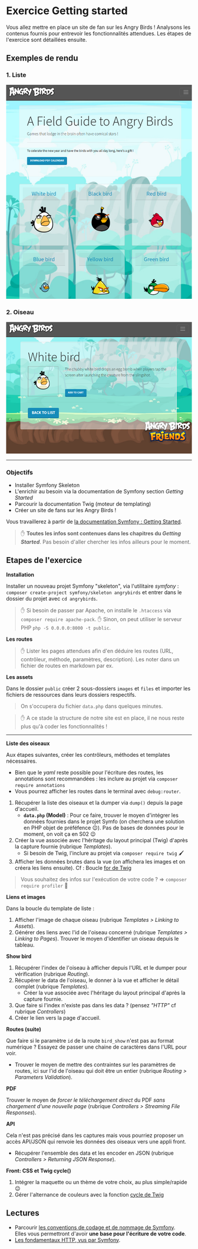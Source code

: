 # Exercice Getting started

Vous allez mettre en place un site de fan sur les Angry Birds ! Analysons les contenus fournis pour entrevoir les fonctionnalités attendues. Les étapes de l'exercice sont détaillées ensuite.

## Exemples de rendu

### 1. Liste

<kbd>![](README/01-list.png)</kbd>

### 2. Oiseau

<kbd>![](README/02-bird.png)</kbd>

---

### Objectifs

- Installer Symfony Skeleton
- L'enrichir au besoin via la documentation de Symfony section _Getting Started_
- Parcourir la documentation Twig (moteur de templating)
- Créer un site de fans sur les Angry Birds !

Vous travaillerez à partir de [la documentation Symfony : Getting Started](https://symfony.com/doc/current/index.html).

> :hand: **Toutes les infos sont contenues dans les chapitres du _Getting Started_**. Pas besoin d'aller chercher les infos ailleurs pour le moment.

## Etapes de l'exercice

**Installation**

Installer un nouveau projet Symfony "skeleton", via l'utilitaire _symfony_ : `composer create-project symfony/skeleton angrybirds` et entrer dans le dossier du projet avec `cd angrybirds`.

> :hand: Si besoin de passer par Apache, on installe le `.htaccess` via `composer require apache-pack`.
> :hand: Sinon, on peut utiliser le serveur PHP `php -S 0.0.0.0:8000 -t public`.

**Les routes**

> :hand: Lister les pages attendues afin d'en déduire les routes (URL, contrôleur, méthode, paramètres, description). Les noter dans un fichier de routes en markdown par ex.

**Les assets**

Dans le dossier `public` créer 2 sous-dossiers `images` et `files` et importer les fichiers de ressources dans leurs dossiers respectifs.

> On s'occupera du fichier `data.php` dans quelques minutes.

> :hand: A ce stade la structure de notre site est en place, il ne nous reste plus qu'à coder les fonctionnalités !

---

**Liste des oiseaux**

Aux étapes suivantes, créer les contrôleurs, méthodes et templates nécessaires.

- Bien que le _yaml_ reste possible pour l'écriture des routes, les annotations sont recommandées : les inclure au projet via `composer require annotations`
- Vous pourrez afficher les routes dans le terminal avec `debug:router`.


1. Récupérer la liste des oiseaux et la dumper via `dump()` depuis la page d'accueil.
   - **`data.php` (Model)** : Pour ce faire, trouver le moyen d'intégrer les données fournies dans le projet Symfo (on cherchera une solution en PHP objet de préféfence :wink:). Pas de bases de données pour le moment, on voit ça en S02 :wink:
2. Créer la vue associée avec l'héritage du layout principal (Twig) d'après la capture fournie (rubrique _Templates_).
   - Si besoin de Twig, l'inclure au projet via `composer require twig` :paintbrush:
3. Afficher les données brutes dans la vue (on affichera les images et on créera les liens ensuite). Cf : Boucle [for de Twig](https://twig.symfony.com/doc/3.x/tags/for.html)

> Vous souhaitez des infos sur l'exécution de votre code ? => `composer require profiler` :tada:

**Liens et images**

Dans la boucle du template de liste :

1. Afficher l'image de chaque oiseau (rubrique _Templates > Linking to Assets_).
2. Générer des liens avec l'id de l'oiseau concerné (rubrique _Templates > Linking to Pages_). Trouver le moyen d'identifier un oiseau depuis le tableau.

**Show bird**

1. Récupérer l'index de l'oiseau à afficher depuis l'URL et le dumper pour vérification (rubrique _Routing_).
2. Récupérer le data de l'oiseau, le donner à la vue et afficher le détail complet (rubrique _Templates_).
   - Créer la vue associée avec l'héritage du layout principal d'après la capture fournie.
3. Que faire si l'index n'existe pas dans les data ? (pensez _"HTTP"_ cf rubrique _Controllers_)
4. Créer le lien vers la page d'accueil.

**Routes (suite)**

Que faire si le paramètre `id` de la route `bird_show` n'est pas au format numérique ? Essayez de passer une chaine de caractères dans l'URL pour voir.

- Trouver le moyen de mettre des contraintes sur les paramètres de routes, ici sur l'id de l'oiseau qui doit être un entier (rubrique _Routing > Parameters Validation_).

**PDF**

Trouver le moyen de _forcer le téléchargement direct_ du PDF _sans chargement d'une nouvelle page_ (rubrique _Controllers > Streaming File Responses_).

**API**

Cela n'est pas précisé dans les captures mais vous pourriez proposer un accès API/JSON qui renvoie les données des oiseaux vers une appli front.
- Récupérer l'ensemble des data et les encoder en JSON (rubrique _Controllers > Returning JSON Response_).

**Front: CSS et Twig cycle()**

1. Intégrer la maquette ou un thème de votre choix, au plus simple/rapide :wink:
2. Gérer l'alternance de couleurs avec la fonction [cycle de Twig](https://twig.symfony.com/doc/3.x/functions/cycle.html)

## Lectures

- Parcourir [les conventions de codage et de nommage de Symfony](https://symfony.com/doc/current/contributing/code/standards.html).  
Elles vous permettront d'avoir **une base pour l'écriture de votre code**.
- [Les fondamentaux HTTP, vus par Symfony](https://symfony.com/doc/current/introduction/http_fundamentals.html).
